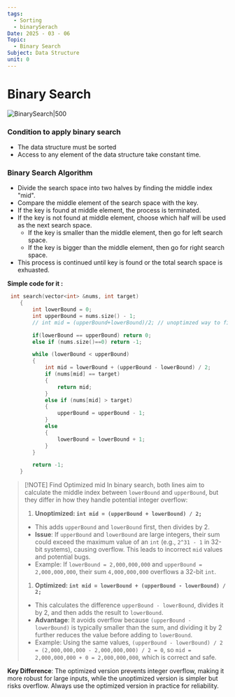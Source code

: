 ```yaml
---
tags:
  - Sorting
  - binarySerach
Date: 2025 - 03 - 06
Topic:
  - Binary Search
Subject: Data Structure
unit: 0
---
```

# Binary Search
![BinarySearch|500](https://media.geeksforgeeks.org/wp-content/uploads/20240506155201/binnary-search-.webp)

### Condition to apply binary search
- The data structure must be sorted
- Access to any element of the data structure take constant time.

### Binary Search Algorithm
- Divide the search space into two halves by finding the middle index "mid".
- Compare the middle element of the search space with the key.
- If the key is found at middle element, the process is terminated.
- If the key is not found at middle element, choose which half will be used as the next search space.
	- If the key is smaller than the middle element, then go for left search space.
	- If the key is bigger than the middle element, then go for right search space.
- This process is continued until key is found or the total search space is exhuasted.

**Simple code for it :**
```cpp
 int search(vector<int> &nums, int target)
    {
        int lowerBound = 0;
        int upperBound = nums.size() - 1;
        // int mid = (upperBound+lowerBound)/2; // unoptimzed way to find .

        if(lowerBound == upperBound) return 0;
        else if (nums.size()==0) return -1;

        while (lowerBound < upperBound)
        {
            int mid = lowerBound + (upperBound - lowerBound) / 2;
            if (nums[mid] == target)
            {
                return mid;
            }
            else if (nums[mid] > target)
            {
                upperBound = upperBound - 1;
            }
            else
            {
                lowerBound = lowerBound + 1;
            }
        }

        return -1;
    }
```


> [!NOTE] Find Optimized mid
> In binary search, both lines aim to calculate the middle index between `lowerBound` and `upperBound`, but they differ in how they handle potential integer overflow:
>
>1. **Unoptimized: `int mid = (upperBound + lowerBound) / 2;`**
  > - This adds `upperBound` and `lowerBound` first, then divides by 2.
   >- **Issue**: If `upperBound` and `lowerBound` are large integers, their sum could exceed the maximum value of an `int` (e.g., `2^31 - 1` in 32-bit systems), causing overflow. This leads to incorrect `mid` values and potential bugs.
   >- Example: If `lowerBound = 2,000,000,000` and `upperBound = 2,000,000,000`, their sum `4,000,000,000` overflows a 32-bit `int`.
>
>1. **Optimized: `int mid = lowerBound + (upperBound - lowerBound) / 2;`**
  > - This calculates the difference `upperBound - lowerBound`, divides it by 2, and then adds the result to `lowerBound`.
   >- **Advantage**: It avoids overflow because `(upperBound - lowerBound)` is typically smaller than the sum, and dividing it by 2 further reduces the value before adding to `lowerBound`.
   >- Example: Using the same values, `(upperBound - lowerBound) / 2 = (2,000,000,000 - 2,000,000,000) / 2 = 0`, so `mid = 2,000,000,000 + 0 = 2,000,000,000`, which is correct and safe.
>
**Key Difference**: The optimized version prevents integer overflow, making it more robust for large inputs, while the unoptimized version is simpler but risks overflow. Always use the optimized version in practice for reliability.
